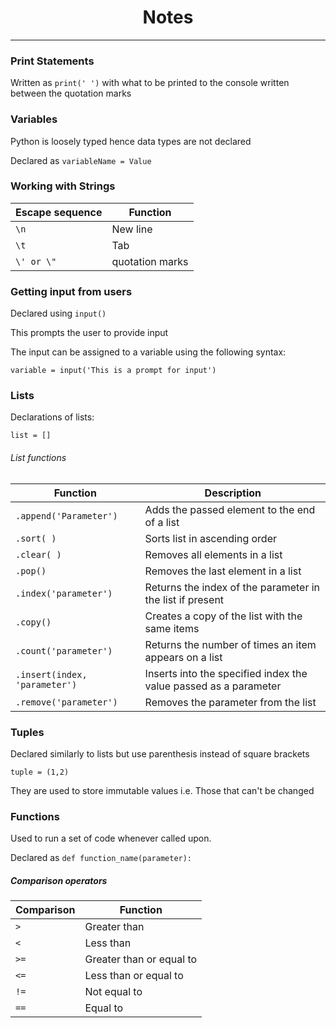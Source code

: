 <h1 style="text-align: center">Notes</h1>
<hr>

### Print Statements

Written as `print(' ')` with what to be printed to the console written between the quotation marks

### Variables

Python is loosely typed hence data types are not declared

Declared as `variableName = Value`

### Working with Strings

| Escape sequence | Function        |
|-----------------|-----------------|
| `\n `           | New line        |
| `\t  `          | Tab             |
| `\' or \" `     | quotation marks |

### Getting input from users

Declared using `input()`

This prompts the user to provide input

The input can be assigned to a variable using the following syntax:

`variable = input('This is a prompt for input')`

### Lists

Declarations of lists:

`list = []`

###### List functions

| Function                      | Description                                                      |
|-------------------------------|------------------------------------------------------------------|
| `.append('Parameter')`        | Adds the passed element to the end of a list                     |
| `.sort( ) `                   | Sorts list in ascending order                                    |
| `.clear( ) `                  | Removes all elements in a list                                   |
| `.pop()  `                    | Removes the last element in a list                               |
| `.index('parameter')`         | Returns the index of the parameter in the list if present        |
| `.copy()`                     | Creates a copy of the list with the same items                   |
| `.count('parameter')`         | Returns the number of times an item appears on a list            |
| `.insert(index, 'parameter')` | Inserts into the specified index the value passed as a parameter |
| `.remove('parameter')`        | Removes the parameter from the list                              |

### Tuples

Declared similarly to lists but use parenthesis instead of square brackets

`tuple = (1,2)`

They are used to store immutable values i.e. Those that can't be changed

### Functions

Used to run a set of code whenever called upon.

Declared as `def function_name(parameter):`

##### Comparison operators

| Comparison | Function                 |
|------------|--------------------------|
| `>`        | Greater than             |
| `<`        | Less than                |
| `>=`       | Greater than or equal to |
| `<=`       | Less than or equal to    |
| `!=`       | Not equal to             |
| `==`       | Equal to                 |
